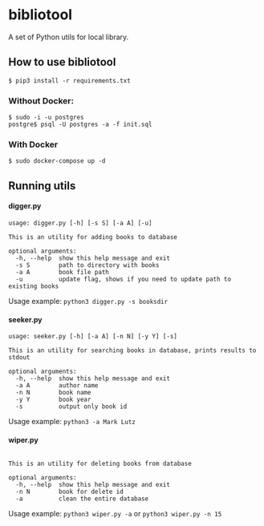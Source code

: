 # bibliotool
A set of Python utils for local library.

## How to use bibliotool 
`$ pip3 install -r requirements.txt`
### Without Docker:
```
$ sudo -i -u postgres
postgre$ psql -U postgres -a -f init.sql
```
### With Docker
```
$ sudo docker-compose up -d
```
## Running utils

#### digger.py
```
usage: digger.py [-h] [-s S] [-a A] [-u]

This is an utility for adding books to database

optional arguments:
  -h, --help  show this help message and exit
  -s S        path to directory with books
  -a A        book file path
  -u          update flag, shows if you need to update path to existing books
```
Usage example: `python3 digger.py -s booksdir`

#### seeker.py
```
usage: seeker.py [-h] [-a A] [-n N] [-y Y] [-s]

This is an utility for searching books in database, prints results to stdout

optional arguments:
  -h, --help  show this help message and exit
  -a A        author name
  -n N        book name
  -y Y        book year
  -s          output only book id

```
Usage example: `python3 -a Mark Lutz`

#### wiper.py

```usage: wiper.py [-h] [-n N] [-a]

This is an utility for deleting books from database

optional arguments:
  -h, --help  show this help message and exit
  -n N        book for delete id
  -a          clean the entire database
```
Usage example: `python3 wiper.py -a` or `python3 wiper.py -n 15`
